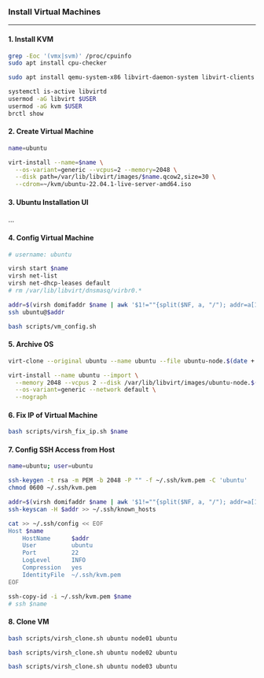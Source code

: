 ### Install Virtual Machines
---

#### 1. Install KVM
```bash
grep -Eoc '(vmx|svm)' /proc/cpuinfo
sudo apt install cpu-checker

sudo apt install qemu-system-x86 libvirt-daemon-system libvirt-clients bridge-utils virtinst virt-manager

systemctl is-active libvirtd
usermod -aG libvirt $USER
usermod -aG kvm $USER
brctl show
```

#### 2. Create Virtual Machine
```bash
name=ubuntu

virt-install --name=$name \
  --os-variant=generic --vcpus=2 --memory=2048 \
  --disk path=/var/lib/libvirt/images/$name.qcow2,size=30 \
  --cdrom=~/kvm/ubuntu-22.04.1-live-server-amd64.iso
```

#### 3. Ubuntu Installation UI
...

#### 4. Config Virtual Machine
```bash
# username: ubuntu

virsh start $name
virsh net-list
virsh net-dhcp-leases default
# rm /var/lib/libvirt/dnsmasq/virbr0.*

addr=$(virsh domifaddr $name | awk '$1!=""{split($NF, a, "/"); addr=a[1]} END{print addr}')
ssh ubuntu@$addr

bash scripts/vm_config.sh
```

#### 5. Archive OS
```bash
virt-clone --original ubuntu --name ubuntu --file ubuntu-node.$(date +'%F').qcow2

virt-install --name ubuntu --import \
  --memory 2048 --vcpus 2 --disk /var/lib/libvirt/images/ubuntu-node.$(date +'%F').qcow2,bus=sata \
  --os-variant=generic --network default \
  --nograph
```

#### 6. Fix IP of Virtual Machine
```bash
bash scripts/virsh_fix_ip.sh $name
```

#### 7. Config SSH Access from Host
```bash
name=ubuntu; user=ubuntu

ssh-keygen -t rsa -m PEM -b 2048 -P "" -f ~/.ssh/kvm.pem -C 'ubuntu'
chmod 0600 ~/.ssh/kvm.pem

addr=$(virsh domifaddr $name | awk '$1!=""{split($NF, a, "/"); addr=a[1]} END{print addr}')
ssh-keyscan -H $addr >> ~/.ssh/known_hosts

cat >> ~/.ssh/config << EOF
Host $name
    HostName      $addr
    User          ubuntu
    Port          22
    LogLevel      INFO
    Compression   yes
    IdentityFile  ~/.ssh/kvm.pem
EOF

ssh-copy-id -i ~/.ssh/kvm.pem $name
# ssh $name
```

#### 8. Clone VM
```bash
bash scripts/virsh_clone.sh ubuntu node01 ubuntu

bash scripts/virsh_clone.sh ubuntu node02 ubuntu

bash scripts/virsh_clone.sh ubuntu node03 ubuntu
```

